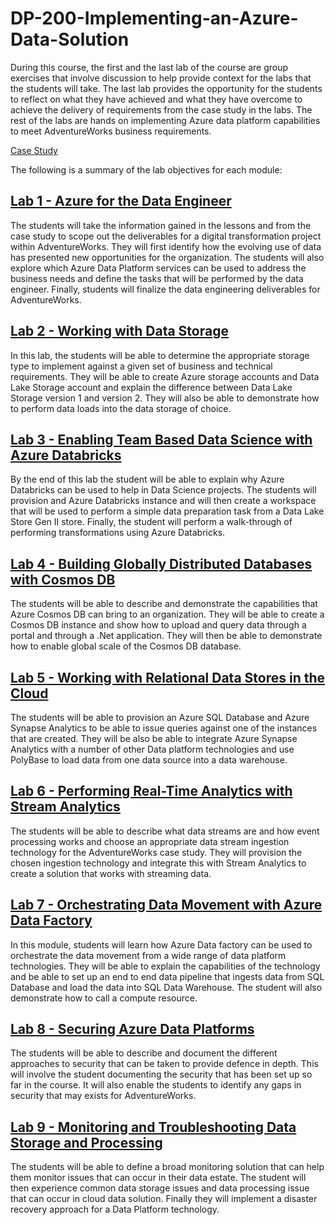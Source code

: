 # DP-200-Implementing-an-Azure-Data-Solution

 During this course, the first and the last lab of the course are group exercises that involve discussion to help provide context for the labs that the students will take. The last lab provides the opportunity for the students to reflect on what they have achieved and what they have overcome to achieve the delivery of requirements from the case study in the labs. The rest of the labs are hands on implementing Azure data platform capabilities to meet AdventureWorks business requirements.

 [Case Study](course-case-study.md)

The following is a summary of the lab objectives for each module:

## [Lab 1 - Azure for the Data Engineer](Lab%2001%20-%20Azure%20for%20the%20Data%20Engineer\dp-200-01_instructions.md)

The students will take the information gained in the lessons and from the case study to scope out the deliverables for a digital transformation project within AdventureWorks. They will first identify how the evolving use of data has presented new opportunities for the organization. The students will also explore which Azure Data Platform services can be used to address the business needs and define the tasks that will be performed by the data engineer. Finally, students will finalize the data engineering deliverables for AdventureWorks.

## [Lab 2 - Working with Data Storage](Lab%2002%20-%20Working%20with%20Data%20Storage\dp-200-02_instructions.md)

In this lab, the students will be able to determine the appropriate storage type to implement against a given set of business and technical requirements. They will be able to create Azure storage accounts and Data Lake Storage account and explain the difference between Data Lake Storage version 1 and version 2. They will also be able to demonstrate how to perform data loads into the data storage of choice.

## [Lab 3 - Enabling Team Based Data Science with Azure Databricks](Lab%2003%20-%20Enabling%20Team%20Based%20Data%20Science%20with%20Azure%20Databricks\dp-200-03_instructions.md)

By the end of this lab the student will be able to explain why Azure Databricks can be used to help in Data Science projects. The students will provision and Azure Databricks instance and will then create a workspace that will be used to perform a simple data preparation task from a Data Lake Store Gen II store. Finally, the student will perform a walk-through of performing transformations using Azure Databricks.

## [Lab 4 - Building Globally Distributed Databases with Cosmos DB](Lab%2004%20-%20Building%20Globally%20Distributed%20Databases%20with%20Cosmos%20DB\dp-200-04_instructions.md)

The students will be able to describe and demonstrate the capabilities that Azure Cosmos DB can bring to an organization. They will be able to create a Cosmos DB instance and show how to upload and query data through a portal and through a .Net application. They will then be able to demonstrate how to enable global scale of the Cosmos DB database.

## [Lab 5 - Working with Relational Data Stores in the Cloud](Lab%2005%20-%20Working%20with%20Relational%20Data%20Stores%20in%20the%20Cloud\dp-200-05_instructions.md)

The students will be able to provision an Azure SQL Database and Azure Synapse Analytics to be able to issue queries against one of the instances that are created. They will be also be able to integrate Azure Synapse Analytics with a number of other Data platform technologies and use PolyBase to load data from one data source into a data warehouse.

## [Lab 6 - Performing Real-Time Analytics with Stream Analytics](Lab%2006%20-%20Performing%20Real-Time%20Analytics%20with%20Stream%20Analytics\dp-200-06_instructions.md)

The students will be able to describe what data streams are and how event processing works and choose an appropriate data stream ingestion technology for the AdventureWorks case study. They will provision the chosen ingestion technology and integrate this with Stream Analytics to create a solution that works with streaming data.

## [Lab 7 - Orchestrating Data Movement with Azure Data Factory](Lab%2007%20-%20Orchestrating%20Data%20Movement%20with%20Azure%20Data%20Factory\dp-200-07_instructions.md)

In this module, students will learn how Azure Data factory can be used to orchestrate the data movement from a wide range of data platform technologies. They will be able to explain the capabilities of the technology and be able to set up an end to end data pipeline that ingests data from SQL Database and load the data into SQL Data Warehouse. The student will also demonstrate how to call a compute resource.

## [Lab 8 - Securing Azure Data Platforms](Lab%2008%20-%20Securing%20Azure%20Data%20Platforms\dp-200-08_instructions.md)

The students will be able to describe and document the different approaches to security that can be taken to provide defence in depth. This will involve the student documenting the security that has been set up so far in the course. It will also enable the students to identify any gaps in security that may exists for AdventureWorks.

## [Lab 9 - Monitoring and Troubleshooting Data Storage and Processing](Lab%2009%20-%20Monitoring%20and%20Troubleshooting%20Data%20Storage%20and%20Processing\dp-200-09_instructions.md)

The students will be able to define a broad monitoring solution that can help them monitor issues that can occur in their data estate. The student will then experience common data storage issues and data processing issue that can occur in cloud data solution. Finally they will implement a disaster recovery approach for a Data Platform technology.